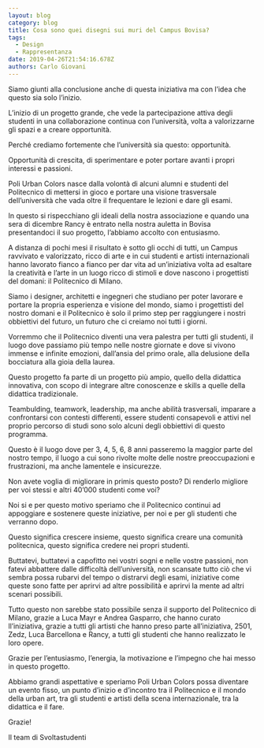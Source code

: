```yaml
---
layout: blog
category: blog
title: Cosa sono quei disegni sui muri del Campus Bovisa?
tags:
  - Design
  - Rappresentanza
date: 2019-04-26T21:54:16.678Z
authors: Carlo Giovani
---
```


Siamo giunti alla conclusione anche di questa iniziativa ma con l’idea che questo sia solo l’inizio.

L’inizio di un progetto grande, che vede la partecipazione attiva degli studenti in una collaborazione continua con l’università, volta a valorizzarne gli spazi e a creare opportunità.

Perché crediamo fortemente che l’università sia questo: opportunità.

Opportunità di crescita, di sperimentare e poter portare avanti i propri interessi e passioni.

Poli Urban Colors nasce dalla volontà di alcuni alumni e studenti del Politecnico di mettersi in gioco e portare una visione trasversale dell’università che vada oltre il frequentare le lezioni e dare gli esami.

In questo si rispecchiano gli ideali della nostra associazione e quando una sera di dicembre Rancy è entrato nella nostra auletta in Bovisa presentandoci il suo progetto, l’abbiamo accolto con entusiasmo.

A distanza di pochi mesi il risultato è sotto gli occhi di tutti, un Campus ravvivato e valorizzato, ricco di arte e in cui studenti e artisti internazionali hanno lavorato fianco a fianco per dar vita ad un’iniziativa volta ad esaltare la creatività e l’arte in un luogo ricco di stimoli e dove nascono i progettisti del domani: il Politecnico di Milano.

Siamo i designer, architetti e ingegneri che studiano per poter lavorare e portare la propria esperienza e visione del mondo, siamo i progettisti del nostro domani e il Politecnico è solo il primo step per raggiungere i nostri obbiettivi del futuro, un futuro che ci creiamo noi tutti i giorni.

Vorremmo che il Politecnico diventi una vera palestra per tutti gli studenti, il luogo dove passiamo più tempo nelle nostre giornate e dove si vivono immense e infinite emozioni, dall’ansia del primo orale, alla delusione della bocciatura alla gioia della laurea.

Questo progetto fa parte di un progetto più ampio, quello della didattica innovativa, con scopo di integrare altre conoscenze e skills a quelle della didattica tradizionale.

Teambulding, teamwork, leadership, ma anche abilità trasversali, imparare a confrontarsi con contesti differenti, essere studenti consapevoli e attivi nel proprio percorso di studi sono solo alcuni degli obbiettivi di questo programma.

Questo è il luogo dove per 3, 4, 5, 6, 8 anni passeremo la maggior parte del nostro tempo, il luogo a cui sono rivolte molte delle nostre preoccupazioni e frustrazioni, ma anche lamentele e insicurezze.

Non avete voglia di migliorare in primis questo posto? Di renderlo migliore per voi stessi e altri 40’000 studenti come voi?

Noi si e per questo motivo speriamo che il Politecnico continui ad appoggiare e sostenere queste iniziative, per noi e per gli studenti che verranno dopo.

Questo significa crescere insieme, questo significa creare una comunità politecnica, questo significa credere nei propri studenti.

Buttatevi, buttatevi a capofitto nei vostri sogni e nelle vostre passioni, non fatevi abbattere dalle difficoltà dell’università, non scansate tutto ciò che vi sembra possa rubarvi del tempo o distrarvi degli esami, iniziative come queste sono fatte per aprirvi ad altre possibilità e aprirvi la mente ad altri scenari possibili.

Tutto questo non sarebbe stato possibile senza il supporto del Politecnico di Milano, grazie a Luca Mayr e Andrea Gasparro, che hanno curato ll’iniziativa, grazie a tutti gli artisti che hanno preso parte all’iniziativa, 2501, Zedz, Luca Barcellona e Rancy, a tutti gli studenti che hanno realizzato le loro opere.

Grazie per l’entusiasmo, l’energia, la motivazione e l’impegno che hai messo in questo progetto.

Abbiamo grandi aspettative e speriamo Poli Urban Colors possa diventare un evento fisso, un punto d’inizio e d’incontro tra il Politecnico e il mondo della urban art, tra gli studenti e artisti della scena internazionale, tra la didattica e il fare.

Grazie!

Il team di Svoltastudenti

